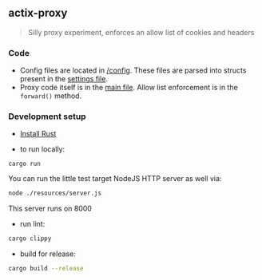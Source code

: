 ## actix-proxy
> Silly proxy experiment, enforces an allow list of cookies and headers

### Code

- Config files are located in [/config](/config). These files are parsed into structs present in the [settings file](./src/settings.rs).
- Proxy code itself is in the [main file](./src/main.rs). Allow list enforcement is in the `forward()` method.

### Development setup

- [Install Rust](https://www.rust-lang.org/tools/install)

- to run locally:
```
cargo run
```

You can run the little test target NodeJS HTTP server as well via:
```bash
node ./resources/server.js
```
This server runs on 8000

- run lint:
```bash
cargo clippy
```

- build for release:
```bash
cargo build --release
```

